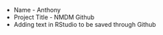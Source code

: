 - Name - Anthony 
- Project Title - NMDM Github
- Adding text in RStudio to be saved through Github
